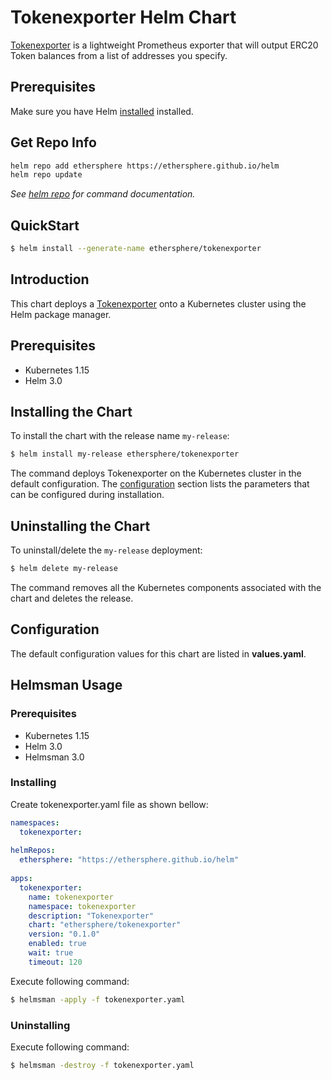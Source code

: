 # Tokenexporter Helm Chart

[Tokenexporter](https://github.com/ethersphere/tokenexporter) is a lightweight Prometheus exporter that will output ERC20 Token balances from a list of addresses you specify.

## Prerequisites

Make sure you have Helm [installed](https://helm.sh/docs/intro/install/) installed.

## Get Repo Info

```bash
helm repo add ethersphere https://ethersphere.github.io/helm
helm repo update
```

_See [helm repo](https://helm.sh/docs/helm/helm_repo/) for command documentation._

## QuickStart

```bash
$ helm install --generate-name ethersphere/tokenexporter
```

## Introduction

This chart deploys a [Tokenexporter](https://github.com/ethersphere/tokenexporter) onto a Kubernetes cluster using the Helm package manager.

## Prerequisites

* Kubernetes 1.15
* Helm 3.0

## Installing the Chart

To install the chart with the release name `my-release`:

```bash
$ helm install my-release ethersphere/tokenexporter
```

The command deploys Tokenexporter on the Kubernetes cluster in the default configuration. The [configuration](#configuration) section lists the parameters that can be configured during installation.

## Uninstalling the Chart

To uninstall/delete the `my-release` deployment:

```bash
$ helm delete my-release
```

The command removes all the Kubernetes components associated with the chart and deletes the release.

## Configuration

The default configuration values for this chart are listed in **values.yaml**.

## Helmsman Usage

### Prerequisites

* Kubernetes 1.15
* Helm 3.0
* Helmsman 3.0

### Installing

Create tokenexporter.yaml file as shown bellow:

```yaml
namespaces:
  tokenexporter:
    
helmRepos:
  ethersphere: "https://ethersphere.github.io/helm"
    
apps:
  tokenexporter:
    name: tokenexporter
    namespace: tokenexporter
    description: "Tokenexporter"
    chart: "ethersphere/tokenexporter"
    version: "0.1.0"
    enabled: true
    wait: true
    timeout: 120

```

Execute following command:
```bash
$ helmsman -apply -f tokenexporter.yaml 
```

### Uninstalling

Execute following command:
```bash
$ helmsman -destroy -f tokenexporter.yaml 
```
